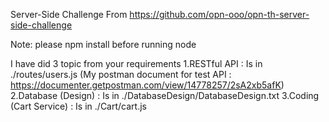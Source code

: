 Server-Side Challenge
From https://github.com/opn-ooo/opn-th-server-side-challenge

Note: please npm install before running node

I have did 3 topic from your requirements
1.RESTful API : Is in ./routes/users.js
(My postman document for test API : https://documenter.getpostman.com/view/14778257/2sA2xb5afK)
2.Database (Design) : Is in ./DatabaseDesign/DatabaseDesign.txt
3.Coding (Cart Service) : Is in ./Cart/cart.js 